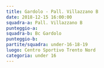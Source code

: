 ```yaml
---
title: Gardolo - Pall. Villazzano B
date: 2018-12-15 16:00:00
squadra-a: Pall. Villazzano B
punteggio-a: 
squadra-b: Bc Gardolo
punteggio-b: 
partite/squadra: under-16-18-19
luogo: Centro Sportivo Trento Nord
categoria: under 16
---
```

